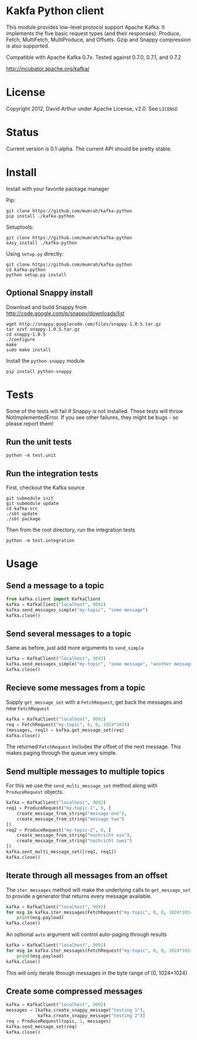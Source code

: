 # Kakfa Python client

This module provides low-level protocol support Apache Kafka. It implements the five basic request types 
(and their responses): Produce, Fetch, MultiFetch, MultiProduce, and Offsets. Gzip and Snappy compression
is also supported.

Compatible with Apache Kafka 0.7x. Tested against 0.7.0, 0.7.1, and 0.7.2

http://incubator.apache.org/kafka/

# License

Copyright 2012, David Arthur under Apache License, v2.0. See `LICENSE`

# Status

Current version is 0.1-alpha. The current API should be pretty stable.

# Install

Install with your favorite package manager

Pip:

```shell
git clone https://github.com/mumrah/kafka-python
pip install ./kafka-python
```

Setuptools:
```shell
git clone https://github.com/mumrah/kafka-python
easy_install ./kafka-python
```

Using `setup.py` directly:
```shell
git clone https://github.com/mumrah/kafka-python
cd kafka-python
python setup.py install
```

## Optional Snappy install

Download and build Snappy from http://code.google.com/p/snappy/downloads/list

```shell
wget http://snappy.googlecode.com/files/snappy-1.0.5.tar.gz
tar xzvf snappy-1.0.5.tar.gz
cd snappy-1.0.5
./configure
make
sudo make install
```

Install the `python-snappy` module
```shell
pip install python-snappy
```

# Tests

Some of the tests will fail if Snappy is not installed. These tests will throw NotImplementedError. If you see other failures,
they might be bugs - so please report them!

## Run the unit tests

```shell
python -m test.unit
```

## Run the integration tests

First, checkout the Kafka source

```shell
git submodule init
git submodule update
cd kafka-src
./sbt update
./sbt package
```

Then from the root directory, run the integration tests

```shell
python -m test.integration
```

# Usage

## Send a message to a topic

```python
from kafka.client import KafkaClient
kafka = KafkaClient("localhost", 9092)
kafka.send_messages_simple("my-topic", "some message")
kafka.close()
```

## Send several messages to a topic

Same as before, just add more arguments to `send_simple`

```python
kafka = KafkaClient("localhost", 9092)
kafka.send_messages_simple("my-topic", "some message", "another message", "and another")
kafka.close()
```

## Recieve some messages from a topic

Supply `get_message_set` with a `FetchRequest`, get back the messages and new `FetchRequest`

```python
kafka = KafkaClient("localhost", 9092)
req = FetchRequest("my-topic", 0, 0, 1024*1024)
(messages, req1) = kafka.get_message_set(req)
kafka.close()
```

The returned `FetchRequest` includes the offset of the next message. This makes 
paging through the queue very simple.

## Send multiple messages to multiple topics

For this we use the `send_multi_message_set` method along with `ProduceRequest` objects.

```python
kafka = KafkaClient("localhost", 9092)
req1 = ProduceRequest("my-topic-1", 0, [
    create_message_from_string("message one"),
    create_message_from_string("message two")
])
req2 = ProduceRequest("my-topic-2", 0, [
    create_message_from_string("nachricht ein"),
    create_message_from_string("nachricht zwei")
])
kafka.sent_multi_message_set([req1, req1])
kafka.close()
```

## Iterate through all messages from an offset

The `iter_messages` method will make the underlying calls to `get_message_set`
to provide a generator that returns every message available.

```python
kafka = KafkaClient("localhost", 9092)
for msg in kafka.iter_messages(FetchRequest("my-topic", 0, 0, 1024*1024)):
    print(msg.payload)
kafka.close()
```

An optional `auto` argument will control auto-paging through results

```python
kafka = KafkaClient("localhost", 9092)
for msg in kafka.iter_messages(FetchRequest("my-topic", 0, 0, 1024*1024), False):
    print(msg.payload)
kafka.close()
```
This will only iterate through messages in the byte range of (0, 1024\*1024)

## Create some compressed messages

```python
kafka = KafkaClient("localhost", 9092)
messages = [kafka.create_snappy_message("testing 1"),
            kafka.create_snappy_message("testing 2")]
req = ProduceRequest(topic, 1, messages)
kafka.send_message_set(req)
kafka.close()
```
